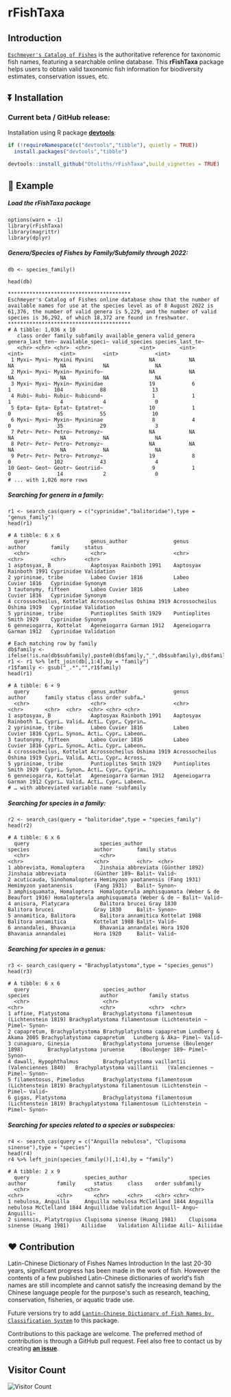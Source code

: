 # rFishTaxa 

## Introduction

[`Eschmeyer's Catalog of Fishes`](https://www.calacademy.org/scientists/projects/catalog-of-fishes) is the authoritative reference for taxonomic fish names, featuring a searchable online database. This **rFishTaxa** package helps users to obtain valid taxonomic fish information for biodiversity estimates, conservation issues, etc.


## :arrow_double_down: Installation

### Current beta / GitHub release:

Installation using R package
[**devtools**](https://cran.r-project.org/package=devtools):
```r
if (!requireNamespace(c("devtools","tibble"), quietly = TRUE))
  install.packages("devtools","tibble")
    
devtools::install_github("Otoliths/rFishTaxa",build_vignettes = TRUE)

```

## :beginner: Example

##### Load the **rFishTaxa** package

```{r global}
options(warn = -1)
library(rFishTaxa)
library(magrittr)
library(dplyr)
```


##### Genera/Species of Fishes by Family/Subfamily through 2022:

```{r }
db <- species_family()

head(db)
```
```
****************************************
Eschmeyer's Catalog of Fishes online database show that the number of available names for use at the species level as of 8 August 2022 is 61,376, the number of valid genera is 5,229, and the number of valid species is 36,292, of which 18,372 are found in freshwater.
****************************************
# A tibble: 1,036 x 10
   class order family subfamily available_genera valid_genera genera_last_ten~ available_speci~ valid_species species_last_te~
   <chr> <chr> <chr>  <chr>                <int>        <int>            <int>            <int>         <int>            <int>
 1 Myxi~ Myxi~ Myxini Myxini                  NA           NA               NA               NA            NA               NA
 2 Myxi~ Myxi~ Myxin~ Myxinifo~               NA           NA               NA               NA            NA               NA
 3 Myxi~ Myxi~ Myxin~ Myxinidae               19            6                1              104            88               13
 4 Rubi~ Rubi~ Rubic~ Rubicund~                1            1                1                4             4                0
 5 Epta~ Epta~ Eptat~ Eptatret~               10            1                0               65            55               10
 6 Myxi~ Myxi~ Myxin~ Myxininae                8            4                0               35            29                3
 7 Petr~ Petr~ Petro~ Petromyz~               NA           NA               NA               NA            NA               NA
 8 Petr~ Petr~ Petro~ Petromyz~               NA           NA               NA               NA            NA               NA
 9 Petr~ Petr~ Petro~ Petromyz~               19            8                0              102            43                4
10 Geot~ Geot~ Geotr~ Geotriid~                9            1                0               14             2                0
# ... with 1,026 more rows
```

##### Searching for genera in a family:

```{r }
r1 <- search_cas(query = c("cyprinidae","balitoridae"),type = "genus_family")
head(r1)
```
```
# A tibble: 6 x 6
  query                    genus_author               genus          author        family     status    
  <chr>                    <chr>                      <chr>          <chr>         <chr>      <chr>     
1 asptosyax, B             Aaptosyax Rainboth 1991    Aaptosyax      Rainboth 1991 Cyprinidae Validation
2 yprininae, tribe         Labeo Cuvier 1816          Labeo          Cuvier 1816   Cyprinidae Synonym   
3 tautonymy, fifteen       Labeo Cuvier 1816          Labeo          Cuvier 1816   Cyprinidae Synonym   
4 ccrossocheilus, Kottelat Acrossocheilus Oshima 1919 Acrossocheilus Oshima 1919   Cyprinidae Validation
5 yprininae, tribe         Puntioplites Smith 1929    Puntioplites   Smith 1929    Cyprinidae Synonym   
6 genneiogarra, Kottelat   Ageneiogarra Garman 1912   Ageneiogarra   Garman 1912   Cyprinidae Validation
```
```{r }
# Each matching row by family
db$family <- ifelse(!is.na(db$subfamily),paste0(db$family,"_",db$subfamily),db$family)
r1 <- r1 %>% left_join(db[,1:4],by = "family")
r1$family <- gsub("_.*","",r1$family)
head(r1)
```
```
# A tibble: 6 × 9
  query                    genus_author               genus          author      family status class order subfa…¹
  <chr>                    <chr>                      <chr>          <chr>       <chr>  <chr>  <chr> <chr> <chr>  
1 asptosyax, B             Aaptosyax Rainboth 1991    Aaptosyax      Rainboth 1… Cypri… Valid… Acti… Cypr… Cyprin…
2 yprininae, tribe         Labeo Cuvier 1816          Labeo          Cuvier 1816 Cypri… Synon… Acti… Cypr… Labeon…
3 tautonymy, fifteen       Labeo Cuvier 1816          Labeo          Cuvier 1816 Cypri… Synon… Acti… Cypr… Labeon…
4 ccrossocheilus, Kottelat Acrossocheilus Oshima 1919 Acrossocheilus Oshima 1919 Cypri… Valid… Acti… Cypr… Across…
5 yprininae, tribe         Puntioplites Smith 1929    Puntioplites   Smith 1929  Cypri… Synon… Acti… Cypr… Cyprin…
6 genneiogarra, Kottelat   Ageneiogarra Garman 1912   Ageneiogarra   Garman 1912 Cypri… Valid… Acti… Cypr… Labeon…
# … with abbreviated variable name ¹​subfamily
```

##### Searching for species in a family:

```{r }
r2 <- search_cas(query = "balitoridae",type = "species_family")
head(r2)
```
```
# A tibble: 6 x 6
  query                       species_author                                         species                     author        family status
  <chr>                       <chr>                                                  <chr>                       <chr>         <chr>  <chr> 
1 abbreviata, Homaloptera     Jinshaia abbreviata (Günther 1892)                     Jinshaia abbreviata         (Günther 189~ Balit~ Valid~
2 acuticauda, Sinohomaloptera Hemimyzon yaotanensis (Fang 1931)                      Hemimyzon yaotanensis       (Fang 1931)   Balit~ Synon~
3 amphisquamata, Homaloptera  Homalopterula amphisquamata (Weber & de Beaufort 1916) Homalopterula amphisquamata (Weber & de ~ Balit~ Valid~
4 anisura, Platycara          Balitora brucei Gray 1830                              Balitora brucei             Gray 1830     Balit~ Synon~
5 annamitica, Balitora        Balitora annamitica Kottelat 1988                      Balitora annamitica         Kottelat 1988 Balit~ Valid~
6 annandalei, Bhavania        Bhavania annandalei Hora 1920                          Bhavania annandalei         Hora 1920     Balit~ Valid~
```

##### Searching for species in a genus:

```{r}
r3 <- search_cas(query = "Brachyplatystoma",type = "species_genus")
head(r3)
```
```
# A tibble: 6 x 6
  query                        species_author                                    species                       author          family status
  <chr>                        <chr>                                             <chr>                         <chr>           <chr>  <chr> 
1 affine, Platystoma           Brachyplatystoma filamentosum (Lichtenstein 1819) Brachyplatystoma filamentosum (Lichtenstein ~ Pimel~ Synon~
2 capapretum, Brachyplatystoma Brachyplatystoma capapretum Lundberg & Akama 2005 Brachyplatystoma capapretum   Lundberg & Aka~ Pimel~ Valid~
3 cunaguaro, Ginesia           Brachyplatystoma juruense (Boulenger 1898)        Brachyplatystoma juruense     (Boulenger 189~ Pimel~ Synon~
4 dawall, Hypophthalmus        Brachyplatystoma vaillantii (Valenciennes 1840)   Brachyplatystoma vaillantii   (Valenciennes ~ Pimel~ Synon~
5 filamentosus, Pimelodus      Brachyplatystoma filamentosum (Lichtenstein 1819) Brachyplatystoma filamentosum (Lichtenstein ~ Pimel~ Valid~
6 gigas, Platystoma            Brachyplatystoma filamentosum (Lichtenstein 1819) Brachyplatystoma filamentosum (Lichtenstein ~ Pimel~ Synon~
```


##### Searching for species related to a species or subspecies:

```{r }
r4 <- search_cas(query = c("Anguilla nebulosa", "Clupisoma sinense"),type = "species")
head(r4)
r4 %>% left_join(species_family()[,1:4],by = "family")
```
```
# A tibble: 2 x 9
  query                  species_author                    species           author          family      status     class    order subfamily
  <chr>                  <chr>                             <chr>             <chr>           <chr>       <chr>      <chr>    <chr> <chr>    
1 nebulosa, Anguilla     Anguilla nebulosa McClelland 1844 Anguilla nebulosa McClelland 1844 Anguillidae Validation Anguill~ Angu~ Anguilli~
2 sinensis, Platytropius Clupisoma sinense (Huang 1981)    Clupisoma sinense (Huang 1981)    Ailiidae    Validation Ailiidae Aili~ Ailiidae 
```

## :heart: Contribution

Latin-Chinese Dictionary of Fishes Names Introduction In the last 20-30 years, significant progress has been made in the work of fish. However the contents of a few published Latin-Chinese dictionaries of world's fish names are still incomplete and cannot satisfy the increasing demand by the Chinese language people for the purpose's such as research, teaching, conservation, fisheries, or aquatic trade use. 

Future versions try to add [`Lantin-Chinese Dictionary of Fish Names by Classification System`](http://www.taiwan-fisheries.com.tw/news-preface-2e.htm) to this package.


Contributions to this package are welcome. 
The preferred method of contribution is through a GitHub pull request. 
Feel also free to contact us by creating [**an issue**](https://github.com/Otoliths/rFishTaxa/issues).

## Visitor Count
![Visitor Count](https://profile-counter.glitch.me/rFishTaxa/count.svg)
